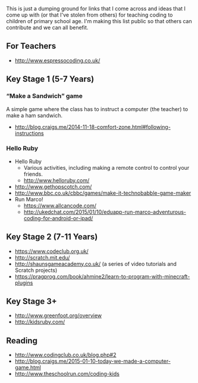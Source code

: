 This is just a dumping ground for links that I come across and ideas that I come up with (or that I've stolen from others) for teaching coding to children of primary school age. I'm making this list public so that others can contribute and we can all benefit.

## For Teachers

- http://www.espressocoding.co.uk/

## Key Stage 1 (5-7 Years)

### “Make a Sandwich” game
A simple game where the class has to instruct a computer (the teacher) to make a ham sandwich.
- http://blog.craigs.me/2014-11-18-comfort-zone.html#following-instructions

### Hello Ruby
- Hello Ruby
  - Various activities, including making a remote control to control your friends.
  - http://www.helloruby.com/
- http://www.gethopscotch.com/
- http://www.bbc.co.uk/cbbc/games/make-it-technobabble-game-maker
- Run Marco!
  - https://www.allcancode.com/
  - http://ukedchat.com/2015/01/10/eduapp-run-marco-adventurous-coding-for-android-or-ipad/

## Key Stage 2 (7-11 Years)

- https://www.codeclub.org.uk/
- http://scratch.mit.edu/
- http://shaunsgameacademy.co.uk/ (a series of video tutorials and Scratch projects)
- https://pragprog.com/book/ahmine2/learn-to-program-with-minecraft-plugins

## Key Stage 3+

- http://www.greenfoot.org/overview
- http://kidsruby.com/

## Reading

- http://www.codingclub.co.uk/blog.php#2
- http://blog.craigs.me/2015-01-10-today-we-made-a-computer-game.html
- http://www.theschoolrun.com/coding-kids


